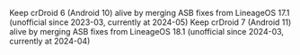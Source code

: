 Keep crDroid 6 (Android 10) alive by merging ASB fixes from LineageOS 17.1 (unofficial since 2023-03, currently at 2024-05)
Keep crDroid 7 (Android 11) alive by merging ASB fixes from LineageOS 18.1 (unofficial since 2024-03, currently at 2024-04)
